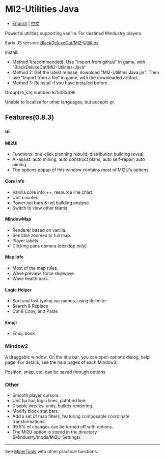# MI2-Utilities Java

- [English](README.md) | [中文](README_zh.md)

Powerful utilities supporting vanilla. For destined Mindustry players.

Early JS version: [BlackDeluxeCat/MI2-Utilities](https://github.com/BlackDeluxeCat/MI2-Utilities)

Install:

- Method 1(recommended): Use "Import from github" in game, with "BlackDeluxeCat/MI2-Utilities-Java"
- Method 2: Get the latest release, download "MI2-Utilities Java.jar". Then use "Import from  a file" in game, with the downloaded artifact.
- Method 3: Reinstall if you have installed before.

Group(zh_cn) number: 875035496

Unable to localize for other languages, but accepts pr.

## Features(0.8.3)

### ui

#### MI2UI
- Functions: one-click planning rebuild, distribution building reveal.
- AI-assist: auto mining, auto construct plans, auto self-repair, auto aiming.
- The options popup of this window contains most of MI2U's options.

#### Core Info
- Vanilla core info ++, resource line chart.
- Unit counter.
- Power net bars & net building analyse.
- Switch to view other teams.

#### MindowMap
- Renderer based on vanilla.
- Sensible zoomed to full map.
- Player labels.
- Clicking pans camera (desktop only)

#### Map Info
- Most of the map rules.
- Wave preview, force skipwave.
- Wave health bars.

#### Logic Helper
- Sort and fast typing var names, using delimiter. 
- Search & Replace
- Cut & Copy, and Paste

#### Emoji
- Emoji book.

### Mindow2
A draggable window. On the title bar, you can open options dialog, help page. For details, see the help pages of each Mindow2.

Position, snap, etc. can be saved through options.

### Other
- Smooth player cursors.
- Unit hp bar, logic lines, pathfind line.
- Disable wrecks, units, bullets rendering.
- Modify block stat bars.
- Add a set of map filters, featuring composable coordinate transformations.
- 99.5% of changes can be turned off with options.
- The MI2U option is stored in the directory $Mindustry/mods/MI2U_Settings/.

---

See [MinerTools](https://github.com/RlCCJ/MinerTools) with other practical functions. 
